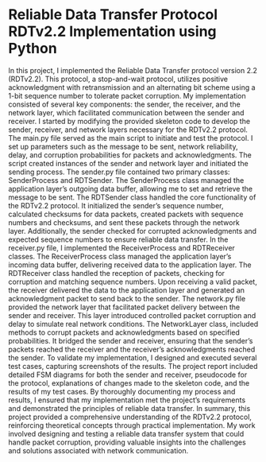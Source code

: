 # Reliable Data Transfer Protocol RDTv2.2 Implementation using Python
In this project, I implemented the Reliable Data Transfer protocol version 2.2 (RDTv2.2). This protocol, a stop-and-wait protocol, utilizes positive acknowledgment with retransmission and an alternating bit scheme using a 1-bit sequence number to tolerate packet corruption. My implementation consisted of several key components: the sender, the receiver, and the network layer, which facilitated communication between the sender and receiver.
I started by modifying the provided skeleton code to develop the sender, receiver, and network layers necessary for the RDTv2.2 protocol. The main.py file served as the main script to initiate and test the protocol. I set up parameters such as the message to be sent, network reliability, delay, and corruption probabilities for packets and acknowledgments. The script created instances of the sender and network layer and initiated the sending process.
The sender.py file contained two primary classes: SenderProcess and RDTSender. The SenderProcess class managed the application layer’s outgoing data buffer, allowing me to set and retrieve the message to be sent. The RDTSender class handled the core functionality of the RDTv2.2 protocol. It initialized the sender’s sequence number, calculated checksums for data packets, created packets with sequence numbers and checksums, and sent these packets through the network layer. Additionally, the sender checked for corrupted acknowledgments and expected sequence numbers to ensure reliable data transfer.
In the receiver.py file, I implemented the ReceiverProcess and RDTReceiver classes. The ReceiverProcess class managed the application layer’s incoming data buffer, delivering received data to the application layer. The RDTReceiver class handled the reception of packets, checking for corruption and matching sequence numbers. Upon receiving a valid packet, the receiver delivered the data to the application layer and generated an acknowledgment packet to send back to the sender.
The network.py file provided the network layer that facilitated packet delivery between the sender and receiver. This layer introduced controlled packet corruption and delay to simulate real network conditions. The NetworkLayer class, included methods to corrupt packets and acknowledgments based on specified probabilities. It bridged the sender and receiver, ensuring that the sender’s packets reached the receiver and the receiver’s acknowledgments reached the sender.
To validate my implementation, I designed and executed several test cases, capturing screenshots of the results. The project report included detailed FSM diagrams for both the sender and receiver, pseudocode for the protocol, explanations of changes made to the skeleton code, and the results of my test cases. By thoroughly documenting my process and results, I ensured that my implementation met the project’s requirements and demonstrated the principles of reliable data transfer.
In summary, this project provided a comprehensive understanding of the RDTv2.2 protocol, reinforcing theoretical concepts through practical implementation. My work involved designing and testing a reliable data transfer system that could handle packet corruption, providing valuable insights into the challenges and solutions associated with network communication.
